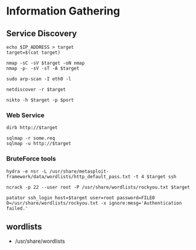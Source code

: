 # Information Gathering

## Service Discovery
```
echo $IP_ADDRESS > target 
target=$(cat target)
```

```
nmap -sC -sV $target -oN nmap
nmap -p- -sV -sT -A $target

sudo arp-scan -I eth0 -l

netdiscover -r $target

nikto -h $target -p $port
```

### Web Service

```
dirb http://$target

sqlmap -r some.req
sqlmap -u http://$target
```

### BruteForce tools
```
hydra -e nsr -L /usr/share/metasploit-framework/data/wordlists/http_default_pass.txt -t 4 $target ssh

ncrack -p 22 --user root -P /usr/share/wordlists/rockyou.txt $target

patator ssh_login host=$target user=root password=FILE0 0=/usr/share/wordlists/rockyou.txt -x ignore:mesg='Authentication failed.'
```

## wordlists

- /usr/share/wordlists

